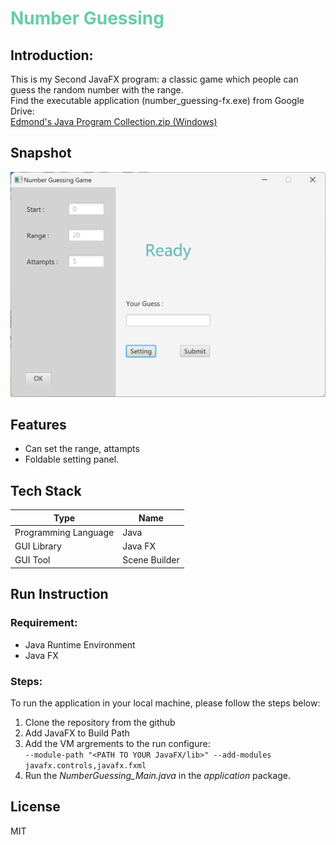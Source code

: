 # <font color=mediumaquamarine>Number Guessing </font>
## Introduction:
This is my Second JavaFX program: a classic game which people can guess the random number with the range.   
Find the executable application (number_guessing-fx.exe) from Google Drive:  
[Edmond's Java Program Collection.zip (Windows)](https://drive.google.com/file/d/1ve7sEscvtVldRKZU-B3VhaQdORteksQk/view?usp=drive_link)

## Snapshot
![UI](screenshot/ui-1.png)

## Features
- Can set the range, attampts
- Foldable setting panel.

## Tech Stack 
| Type | Name |
| ----------- | ----------- 
| Programming Language | Java |
| GUI Library | Java FX |
| GUI Tool | Scene Builder|

## Run Instruction
### Requirement:
- Java Runtime Environment
- Java FX
### Steps:   
To run the application in your local machine, please follow the steps below:
1. Clone the repository from the github  
2. Add JavaFX to Build Path
3. Add the VM argrements to the run configure:  
`--module-path "<PATH TO YOUR JavaFX/lib>" --add-modules javafx.controls,javafx.fxml`
4. Run the *NumberGuessing_Main.java* in the *application* package.

## License
MIT